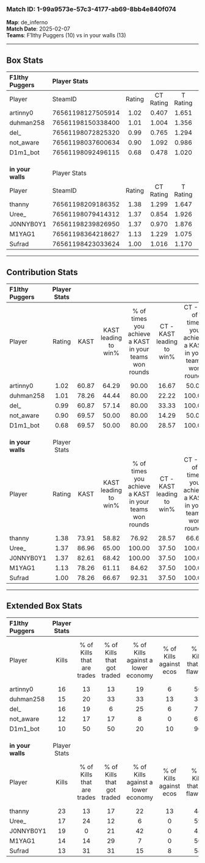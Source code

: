 ### Match ID: 1-99a9573e-57c3-4177-ab69-8bb4e840f074  
**Map**: de_inferno  
**Match Date**: 2025-02-07  
**Teams**: F1lthy Puggers (10) vs in your walls (13)  

---  

## Box Stats  

| **F1lthy Puggers** | Player Stats      |        |           |          |       |       |       |         |        |      |     |
| :- | :- | :-: | :-: | :-: | :-: | :-: | :-: | :-: | :-: | :-: | :-: |
| Player             | SteamID           | Rating | CT Rating | T Rating | KAST  |  ADR  | Kills | Assists | Deaths | K/D  | HS% |
| artinny0           | 76561198127505914 |  1.02  |   0.407   |  1.651   | 60.87 | 81.2  |  16   |    6    |   16   | 1.00 | 56  |
| duhman258          | 76561198150338400 |  1.01  |   1.004   |  1.356   | 78.26 | 78.6  |  15   |    6    |   20   | 0.75 | 53  |
| del_               | 76561198072825320 |  0.99  |   0.765   |  1.294   | 60.87 | 63.8  |  16   |    1    |   14   | 1.14 | 62  |
| not_aware          | 76561198037600634 |  0.90  |   1.092   |  0.986   | 69.57 | 74.6  |  12   |    8    |   17   | 0.71 | 41  |
| D1m1_bot           | 76561198092496115 |  0.68  |   0.478   |  1.020   | 69.57 | 45.5  |  10   |    7    |   19   | 0.53 | 40  |
|                    |                   |        |           |          |       |       |       |         |        |      |     |
|                    |                   |        |           |          |       |       |       |         |        |      |     |
|                    |                   |        |           |          |       |       |       |         |        |      |     |
| **in your walls**  | Player Stats      |        |           |          |       |       |       |         |        |      |     |
| Player             | SteamID           | Rating | CT Rating | T Rating | KAST  |  ADR  | Kills | Assists | Deaths | K/D  | HS% |
| thanny             | 76561198209186352 |  1.38  |   1.299   |  1.647   | 73.91 | 92.6  |  23   |    3    |   17   | 1.35 | 34  |
| Uree_              | 76561198079414312 |  1.37  |   0.854   |  1.926   | 86.96 | 72.4  |  17   |    2    |   9    | 1.89 | 41  |
| J0NNYB0Y1          | 76561198239826950 |  1.37  |   0.970   |  1.876   | 82.61 | 104.7 |  19   |    7    |   16   | 1.19 | 73  |
| M1YAG1             | 76561198364218627 |  1.13  |   1.229   |  1.075   | 78.26 | 84.7  |  14   |   10    |   15   | 0.93 | 50  |
| Sufrad             | 76561198423033624 |  1.00  |   1.016   |  1.170   | 78.26 | 46.0  |  13   |    3    |   12   | 1.08 | 46  |
---  

## Contribution Stats  

| **F1lthy Puggers** | Player Stats |       |                      |                                                        |                           |                                                             |                          |                                                            |
| :- | :-: | :-: | :-: | :-: | :-: | :-: | :-: | :-: |
| Player             |    Rating    | KAST  | KAST leading to win% | % of times you achieve a KAST in your teams won rounds | CT - KAST leading to win% | CT - % of times you achieve a KAST in your teams won rounds | T - KAST leading to win% | T - % of times you achieve a KAST in your teams won rounds |
| artinny0           |     1.02     | 60.87 |        64.29         |                         90.00                          |           16.67           |                            50.00                            |          100.00          |                           100.00                           |
| duhman258          |     1.01     | 78.26 |        44.44         |                         80.00                          |           22.22           |                           100.00                            |          66.67           |                           75.00                            |
| del_               |     0.99     | 60.87 |        57.14         |                         80.00                          |           33.33           |                           100.00                            |          75.00           |                           75.00                            |
| not_aware          |     0.90     | 69.57 |        50.00         |                         80.00                          |           14.29           |                            50.00                            |          77.78           |                           87.50                            |
| D1m1_bot           |     0.68     | 69.57 |        50.00         |                         80.00                          |           28.57           |                           100.00                            |          66.67           |                           75.00                            |
|                    |              |       |                      |                                                        |                           |                                                             |                          |                                                            |
|                    |              |       |                      |                                                        |                           |                                                             |                          |                                                            |
|                    |              |       |                      |                                                        |                           |                                                             |                          |                                                            |
| **in your walls**  | Player Stats |       |                      |                                                        |                           |                                                             |                          |                                                            |
| Player             |    Rating    | KAST  | KAST leading to win% | % of times you achieve a KAST in your teams won rounds | CT - KAST leading to win% | CT - % of times you achieve a KAST in your teams won rounds | T - KAST leading to win% | T - % of times you achieve a KAST in your teams won rounds |
| thanny             |     1.38     | 73.91 |        58.82         |                         76.92                          |           28.57           |                            66.67                            |          80.00           |                           80.00                            |
| Uree_              |     1.37     | 86.96 |        65.00         |                         100.00                         |           37.50           |                           100.00                            |          83.33           |                           100.00                           |
| J0NNYB0Y1          |     1.37     | 82.61 |        68.42         |                         100.00                         |           37.50           |                           100.00                            |          90.91           |                           100.00                           |
| M1YAG1             |     1.13     | 78.26 |        61.11         |                         84.62                          |           37.50           |                           100.00                            |          80.00           |                           80.00                            |
| Sufrad             |     1.00     | 78.26 |        66.67         |                         92.31                          |           37.50           |                           100.00                            |          90.00           |                           90.00                            |
---  

## Extended Box Stats  

| **F1lthy Puggers** | Player Stats |                            |                            |                                    |                         |                              |                                 |        |                             |                                     |                          |                               |                            |
| :- | :-: | :-: | :-: | :-: | :-: | :-: | :-: | :-: | :-: | :-: | :-: | :-: | :-: |
| Player             |    Kills     | % of Kills that are trades | % of Kills that got traded | % of Kills against a lower economy | % of Kills against ecos | % of Kills that are flawless | % of Kills that are close duels | Deaths | % of Deaths that get traded | % of Deaths against a lower economy | % of Deaths against ecos | % of Deaths that are flawless | % of Deaths that are close |
| artinny0           |      16      |             13             |             13             |                 19                 |            6            |              50              |               19                |   16   |              6              |                 13                  |            0             |              50               |             0              |
| duhman258          |      15      |             20             |             33             |                 33                 |           13            |              33              |                7                |   20   |             35              |                 20                  |            5             |              40               |             5              |
| del_               |      16      |             19             |             6              |                 25                 |            6            |              75              |               13                |   14   |             14              |                 14                  |            0             |              57               |             7              |
| not_aware          |      12      |             17             |             17             |                 8                  |            0            |              67              |                8                |   17   |             35              |                 18                  |            6             |              59               |             6              |
| D1m1_bot           |      10      |             50             |             50             |                 20                 |           10            |              90              |                0                |   19   |             11              |                 11                  |            0             |              63               |             11             |
|                    |              |                            |                            |                                    |                         |                              |                                 |        |                             |                                     |                          |                               |                            |
|                    |              |                            |                            |                                    |                         |                              |                                 |        |                             |                                     |                          |                               |                            |
|                    |              |                            |                            |                                    |                         |                              |                                 |        |                             |                                     |                          |                               |                            |
| **in your walls**  | Player Stats |                            |                            |                                    |                         |                              |                                 |        |                             |                                     |                          |                               |                            |
| Player             |    Kills     | % of Kills that are trades | % of Kills that got traded | % of Kills against a lower economy | % of Kills against ecos | % of Kills that are flawless | % of Kills that are close duels | Deaths | % of Deaths that get traded | % of Deaths against a lower economy | % of Deaths against ecos | % of Deaths that are flawless | % of Deaths that are close |
| thanny             |      23      |             13             |             17             |                 22                 |           13            |              48              |                0                |   17   |             24              |                 12                  |            6             |              76               |             12             |
| Uree_              |      17      |             24             |             12             |                 6                  |            0            |              59              |                0                |   9    |             22              |                 11                  |            0             |              33               |             11             |
| J0NNYB0Y1          |      19      |             0              |             21             |                 42                 |            0            |              42              |               11                |   16   |             25              |                  6                  |            0             |              63               |             13             |
| M1YAG1             |      14      |             14             |             29             |                 7                  |            0            |              50              |               14                |   15   |              7              |                  7                  |            0             |              47               |             13             |
| Sufrad             |      13      |             31             |             31             |                 15                 |            8            |              54              |                8                |   12   |             33              |                 17                  |            0             |              83               |             0              |
